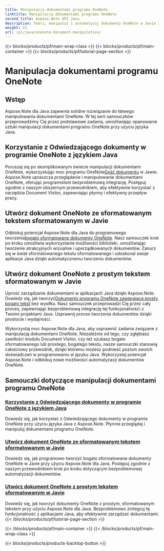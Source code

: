 ```yaml
---
title: Manipulacja dokumentami programu OneNote
linktitle: Manipulacja dokumentami programu OneNote
second_title: Aspose.Note API Java
description: Twórz, manipuluj i automatyzuj dokumenty OneNote w Javie za pomocą Aspose.Note. Samouczki krok po kroku dotyczące programu Document Visitor, sformatowanego tekstu sformatowanego i tworzenia tekstu sformatowanego.
weight: 21
url: /pl/java/onenote-document-manipulation/
---
```


{{< blocks/products/pf/main-wrap-class >}}
{{< blocks/products/pf/main-container >}}
{{< blocks/products/pf/tutorial-page-section >}}

# Manipulacja dokumentami programu OneNote


## Wstęp

Aspose.Note dla Java zapewnia solidne rozwiązanie do łatwego manipulowania dokumentami OneNote. W tej serii samouczków przeprowadzimy Cię przez podstawowe zadania, umożliwiając opanowanie sztuki manipulacji dokumentami programu OneNote przy użyciu języka Java.

## Korzystanie z Odwiedzającego dokumenty w programie OneNote z językiem Java
 Poruszaj się po skomplikowanym świecie manipulacji dokumentami OneNote, wykorzystując moc programu OneNote[Gość dokumentu](./using-document-visitor/) w Jawie. Aspose.Note upraszcza przeglądanie i manipulowanie dokumentami OneNote, oferując programistom bezproblemową integrację. Postępuj zgodnie z naszym obszernym przewodnikiem, aby efektywnie korzystać z narzędzia Document Visitor, zapewniając płynny i efektywny przepływ pracy. 

## Utwórz dokument OneNote ze sformatowanym tekstem sformatowanym w Javie
 Odblokuj potencjał Aspose.Note dla Java do programowego tworzenia[bogato sformatowane dokumenty OneNote](./create-onenote-document-formatted-rich-text/). Nasz samouczek krok po kroku umożliwia wykorzystanie możliwości biblioteki, umożliwiając tworzenie atrakcyjnych wizualnie i uporządkowanych dokumentów. Zanurz się w świat sformatowanego tekstu sformatowanego i udoskonal swoje aplikacje Java dzięki automatycznemu tworzeniu dokumentów.

## Utwórz dokument OneNote z prostym tekstem sformatowanym w Javie
 Uprość zarządzanie dokumentami w aplikacjach Java dzięki Aspose.Note. Dowiedz się, jak tworzyć[Dokumenty programu OneNote zawierające prosty, bogaty tekst](./create-onenote-document-simple-rich-text/) bez wysiłku. Nasz samouczek przeprowadzi Cię przez cały proces, zapewniając bezproblemową integrację tej funkcjonalności z Twoimi projektami Java. Usprawnij proces tworzenia dokumentów dzięki prostocie i wydajności. 

Wykorzystaj moc Aspose.Note dla Java, aby usprawnić zadania związane z manipulacją dokumentami OneNote. Niezależnie od tego, czy zgłębiasz zawiłości modułu Document Visitor, czy też szukasz bogato sformatowanego lub prostego, bogatego tekstu, nasze samouczki stanowią całościowy przewodnik, dzięki któremu możesz podnieść poziom swoich doświadczeń w programowaniu w języku Java. Wykorzystaj potencjał Aspose.Note i odblokuj nowe możliwości automatyzacji dokumentów OneNote.
## Samouczki dotyczące manipulacji dokumentami programu OneNote
### [Korzystanie z Odwiedzającego dokumenty w programie OneNote z językiem Java](./using-document-visitor/)
Dowiedz się, jak korzystać z Odwiedzającego dokumenty w programie OneNote przy użyciu języka Java z Aspose.Note. Płynnie przeglądaj i manipuluj dokumentami programu OneNote.
### [Utwórz dokument OneNote ze sformatowanym tekstem sformatowanym w Javie](./create-onenote-document-formatted-rich-text/)
Dowiedz się, jak programowo tworzyć bogato sformatowane dokumenty OneNote w Javie przy użyciu Aspose.Note dla Java. Postępuj zgodnie z naszym przewodnikiem krok po kroku dotyczącym bezproblemowej automatyzacji dokumentów.
### [Utwórz dokument OneNote z prostym tekstem sformatowanym w Javie](./create-onenote-document-simple-rich-text/)
Dowiedz się, jak tworzyć dokumenty OneNote z prostym, sformatowanym tekstem przy użyciu Aspose.Note dla Java. Bezproblemowo zintegruj tę funkcjonalność z aplikacjami Java, aby efektywnie zarządzać dokumentami.
{{< /blocks/products/pf/tutorial-page-section >}}

{{< /blocks/products/pf/main-container >}}
{{< /blocks/products/pf/main-wrap-class >}}

{{< blocks/products/products-backtop-button >}}
